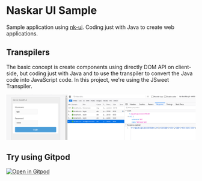 # Naskar UI Sample

Sample application using [nk-ui](https://github.com/naskarlab/nk-ui). Coding just with Java to create web applications.

## Transpilers

The basic concept is create components using directly DOM API on client-side, but coding just with Java and to use the transpiler to convert the Java code into JavaScript code. In this project, we're using the JSweet Transpiler.

![UI](/docs/nk-ui-sample_login.png)

## Try using Gitpod

[![Open in Gitpod](https://gitpod.io/button/open-in-gitpod.svg)](https://gitpod.io#snapshot/f9ce1083-5a3f-40d6-92e2-af9038faaabb)


